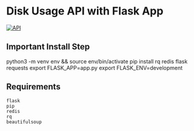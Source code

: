 Disk Usage API with Flask App
===============================

[![API](https://img.shields.io/badge/BBR-DevOps-blueviolet)](https://www.linkedin.com/in/bbr/)

Important Install Step
----------------------  
python3 -m venv env && source env/bin/activate
pip install rq redis flask requests
export FLASK_APP=app.py export FLASK_ENV=development

Requirements
------------
```
flask
pip
redis
rq
beautifulsoup
```